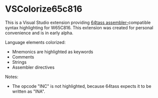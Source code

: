 # VSColorize65c816
This is a Visual Studio extension providing [64tass assembler-](http://tass64.sourceforge.net)compatible syntax highlighting for W65C816. This extension was created for personal convenience and is in early alpha.

Language elements colorized:
* Mnemonics are highlighted as keywords
* Comments
* Strings
* Assembler directives

Notes:
* The opcode "INC" is not highlighted, because 64tass expects it to be written as "INA".
